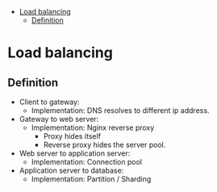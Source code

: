 <!-- MarkdownTOC -->

- [Load balancing](#load-balancing)
	- [Definition](#definition)

<!-- /MarkdownTOC -->


# Load balancing
## Definition
* Client to gateway: 
	- Implementation: DNS resolves to different ip address. 
* Gateway to web server: 
	- Implementation: Nginx reverse proxy
		+ Proxy hides itself
		+ Reverse proxy hides the server pool. 
* Web server to application server:
	- Implementation: Connection pool
* Application server to database: 
	- Implementation: Partition / Sharding